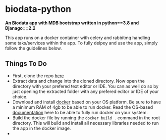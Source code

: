 # biodata-python
**An Biodata app with MDB bootstrap  written in python==3.8 and Djanago==2.2**

This app runs on a docker container with celery and rabbitmq handling some taks/services within the app. To fully delpoy and use the app, simply follow the guidelines below.

## Things To Do

- First, clone the repo [here](https://github.com/CharaD7/biodata-python.git)
- Extract data and change into the cloned directory. Now open the directory with your prefered text editor or IDE. You can as well do so by just opening the extracted folder with any prefered editor or IDE of your choice.
- Download and install [docker](https://hub.docker.com/) based on your OS platform. Be sure to have a minimum RAM of 4gb to be able to run docker. Read the OS-based [documentation](https://docs.docker.com/) here to be able to fully run docker on your system.
-  Build the docker file by running the `docker build .` command in the root directory. This will build and install all necessary libraries needed to run the app in the docker image.
-  